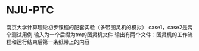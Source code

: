 # NJU-PTC
南京大学计算理论初步课程的配套实验（多带图灵机的模拟）
case1，case2是两个测试用例
输入为一个后缀为tm的图灵机文件
输出有两个文件：图灵机的工作流程和运行结束后第一条纸带上的内容
